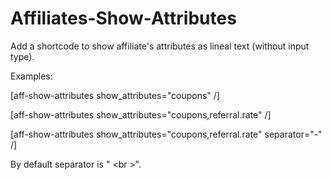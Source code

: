 Affiliates-Show-Attributes
==========================

Add a shortcode to show affiliate's attributes as lineal text (without input type).

Examples:

[aff-show-attributes show_attributes="coupons" /]

[aff-show-attributes show_attributes="coupons,referral.rate" /]

[aff-show-attributes show_attributes="coupons,referral.rate" separator="-" /]

By default separator is " &lt;br &gt;".
